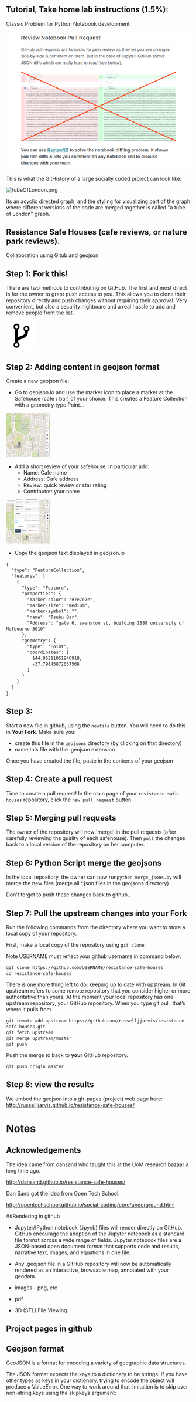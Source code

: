 ## Tutorial, Take home lab instructions (1.5%):


Classic Problem for Python Notebook development:

![json_diffs_bad.png](images/json_diffs_bad.png)


This is what the GitHistory of a large socially coded project can look like:

![tubeOfLondon.png](images/jtubeOfLondon.png)

Its an acyclic directed graph, and the styling for visualizing part of the graph where different versions of the code are merged together is called "a tube of London" graph.


## Resistance Safe Houses (cafe reviews, or nature park reviews).

Collaboration using Gitub and geojson

## Step 1: Fork this!

There are two methods to contributing on GitHub. The first and most direct is for the owner to grant push access to you. This allows you to clone their repository directly and push changes without requiring their approval. Very convenient, but also a security nightmare and a real hassle to add and remove people from the list.

<img src="images/fork.png" width="80" height="80" />


## Step  2: Adding content in geojson format

Create a new geojson file:

* Go to geojson.io and use the marker icon to place a marker at the Safehouse (cafe / bar) of your choice. This creates a Feature Collection with a geometry type Point...

<img src="images/point.png" width="120" height="120" />

* Add a short review of your safehouse. In particular add:
  * Name: Cafe name
  * Address: Cafe address
  * Review: quick review or star rating
  * Contributor: your name

<img src="images/review.png" width="120" height="120" />

* Copy the geojson text displayed in geojson.io

```
{
  "type": "FeatureCollection",
  "features": [
    {
      "type": "Feature",
      "properties": {
        "marker-color": "#7e7e7e",
        "marker-size": "medium",
        "marker-symbol": "",
        "name": "Tsubu Bar",
        "Address": "gate 6, swanston st, building 1888 university of Melbourne 3010"
      },
      "geometry": {
        "type": "Point",
        "coordinates": [
          144.96211051940918,
          -37.79845872037568
        ]
      }
    }
  ]
}

```


## Step  3:

Start a new file in github, using the `newfile` button. You will need to do this in __Your Fork__. Make sure you:

* create this file in the `geojsons` directory (by clicking on that directory)
* name this file with the .geojson extension

Once you have created the file, paste in the contents of your geojson

## Step  4: Create a pull request

Time to create a pull request! In the main page of your `resistance-safe-houses` repository, click the `new pull request` button.

## Step  5: Merging pull requests

The owner of the repository will now 'merge' in the pull requests (after carefully reviewing the quality of each safehouse). Then `pull` the changes back to a local version of the repository on her computer.

## Step  6: Python Script merge the geojsons

In the local repository, the owner can now run`python merge_jsons.py` will merge the new files (merge all *.json files in the geojsons directory)

Don't forget to push these changes back to github..

## Step  7: Pull the upstream changes into your Fork

Run the following commands from the directory where you want to store a local copy of your repository.

First, make a local copy of the repository using `git clone`


Note USERNAME must reflect your github username in command below:
```
git clone https://github.com/USERNAME/resistance-safe-houses
cd resistance-safe-houses
```
There is one more thing left to do: keeping up to date with upstream. In Git upstream refers to some remote repository that you consider higher or more authoritative than yours. At the moment your local repository has one upstream repository, your GitHub repository. When you type git pull, that’s where it pulls from

```
git remote add upstream https://github.com/russelljjarvis/resistance-safe-houses.git
git fetch upstream
git merge upstream/master
git push
```
Push the merge to back to __your__ GitHub repository.

```
git push origin master
```

## Step  8: view the results

We embed the geojson into a gh-pages (project) web page here: http://russelljjarvis.github.io/resistance-safe-houses/

# Notes

## Acknowledgements

The idea came from dansand who taught this at the UoM research bazaar a long time ago.

http://dansand.github.io/resistance-safe-houses/

Dan Sand got the idea from Open Tech School:

http://opentechschool.github.io/social-coding/core/underground.html

##Rendering in github

 * Jupyter/IPython notebook (.ipynb) files will render directly on GitHub. GitHub encourage the adoption of the Jupyter notebook as a standard file format across a wide range of fields. Jupyter notebook files are a JSON-based open document format that supports code and results, narrative text, images, and equations in one file.

 * Any .geojson file in a GitHub repository will now be automatically rendered as an interactive, browsable map, annotated with your geodata.

 * images - png, etc

 * pdf

 * 3D (STL) File Viewing

## Project pages in github

## Geojson format

GeoJSON is a format for encoding a variety of geographic data structures.


The JSON format expects the keys to a dictionary to be strings. If you have other types as keys in your dictionary, trying to encode the object will produce a ValueError. One way to work around that limitation is to skip over non-string keys using the skipkeys argument:
